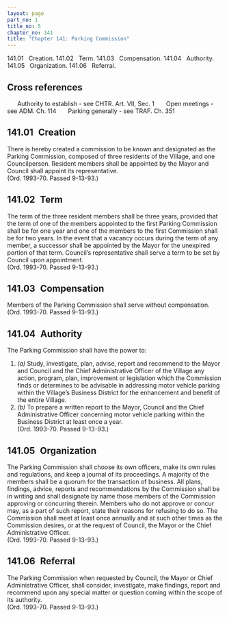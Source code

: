 ```yaml
---
layout: page
part_no: 1
title_no: 5
chapter_no: 141
title: "Chapter 141: Parking Commission"
---
```


141.01   Creation.
141.02   Term.
141.03   Compensation.
141.04   Authority.
141.05   Organization.
141.06   Referral.

## Cross references

      Authority to establish - see
CHTR. Art. VII, Sec. 1
      Open meetings - see ADM. Ch.
114
      Parking generally - see TRAF. Ch.
351

## 141.01   Creation

There is hereby created a commission to be known and designated as the
Parking Commission, composed of three residents of the Village, and one
Councilperson. Resident members shall be appointed by the Mayor and Council
shall appoint its representative.  
(Ord. 1993-70. Passed 9-13-93.)

## 141.02   Term

The term of the three resident members shall be three years, provided that
the term of one of the members appointed to the first Parking Commission shall
be for one year and one of the members to the first Commission shall be for two
years. In the event that a vacancy occurs during the term of any member, a
successor shall be appointed by the Mayor for the unexpired portion of that
term. Council’s representative shall serve a term to be set by Council upon
appointment.  
(Ord. 1993-70. Passed 9-13-93.)

## 141.03   Compensation

Members of the Parking Commission shall serve without compensation.  
(Ord. 1993-70. Passed 9-13-93.)

## 141.04   Authority

The Parking Commission shall have the power to:

1. _(a)_ Study, investigate, plan, advise, report and recommend to the Mayor
and Council and the Chief Administrative Officer of the Village any action,
program, plan, improvement or legislation which the Commission finds or
determines to be advisable in addressing motor vehicle parking within the
Village’s Business District for the enhancement and benefit of the entire
Village.
2. _(b)_ To prepare a written report to the Mayor, Council and the Chief
Administrative Officer concerning motor vehicle parking within the Business
District at least once a year.  
(Ord. 1993-70. Passed 9-13-93.)

## 141.05   Organization

The Parking Commission shall choose its own officers, make its own rules and
regulations, and keep a journal of its proceedings. A majority of the members
shall be a quorum for the transaction of business. All plans, findings,
advice, reports and recommendations by the Commission shall be in writing and
shall designate by name those members of the Commission approving or concurring
therein. Members who do not approve or concur may, as a part of such report,
state their reasons for refusing to do so. The Commission shall meet at least
once annually and at such other times as the Commission desires, or at the
request of Council, the Mayor or the Chief Administrative Officer.  
(Ord. 1993-70. Passed 9-13-93.)

## 141.06   Referral

The Parking Commission when requested by Council, the Mayor or Chief
Administrative Officer, shall consider, investigate, make findings, report and
recommend upon any special matter or question coming within the scope of its
authority.  
(Ord. 1993-70. Passed 9-13-93.)
